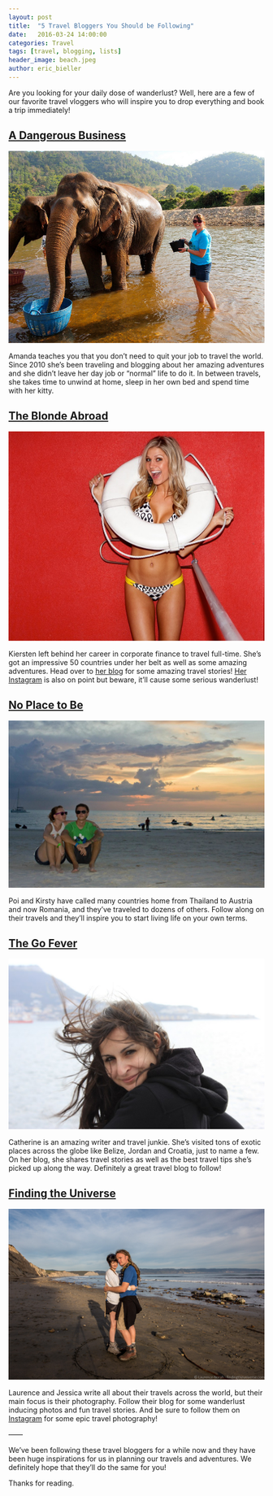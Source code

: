 ```yaml
---
layout: post
title:  "5 Travel Bloggers You Should be Following"
date:   2016-03-24 14:00:00
categories: Travel
tags: [travel, blogging, lists]
header_image: beach.jpeg
author: eric_bieller
---
```


Are you looking for your daily dose of wanderlust? Well, here are a few of our favorite travel vloggers who will inspire you to drop everything and book a trip immediately!

<h2><a href="http://www.dangerous-business.com" target="_blank">A Dangerous Business</a></h2>

![a dangerous business travel vlog](/images/uploads/dangerous-business.jpg)

Amanda teaches you that you don’t need to quit your job to travel the world. Since 2010 she’s been traveling and blogging about her amazing adventures and she didn’t leave her day job or “normal” life to do it. In between travels, she takes time to unwind at home, sleep in her own bed and spend time with her kitty.

<h2><a href="http://theblondeabroad.com" target="_blank">The Blonde Abroad</a></h2>

![The Blonde Abroad Travel Blog](/images/uploads/The-Blonde-Abroad.jpg)

Kiersten left behind her career in corporate finance to travel full-time. She’s got an impressive 50 countries under her belt as well as some amazing adventures. Head over to [her blog](http://theblondeabroad.com) for some amazing travel stories! [Her Instagram](http://www.instagram.com/theblondeabroad) is also on point but beware, it’ll cause some serious wanderlust!

<h2><a href="http://www.noplacetobe.com" target="_blank">No Place to Be</a></h2>

![no place to be travel blog](/images/uploads/no-place-to-be.jpg)

Poi and Kirsty have called many countries home from Thailand to Austria and now Romania, and they’ve traveled to dozens of others. Follow along on their travels and they’ll inspire you to start living life on your own terms.

<h2><a href="http://thegofever.com" target="_blank">The Go Fever</a></h2>

![The Go Fever Travel Blog](/images/uploads/the-go-fever.jpg)

Catherine is an amazing writer and travel junkie. She’s visited tons of exotic places across the globe like Belize, Jordan and Croatia, just to name a few. On her blog, she shares travel stories as well as the best travel tips she’s picked up along the way. Definitely a great travel blog to follow!

<h2><a href="http://www.findingtheuniverse.com" target="_blank">Finding the Universe</a></h2>

![finding the universe travel blog](/images/uploads/finding-the-universe.jpg)

Laurence and Jessica write all about their travels across the world, but their main focus is their photography. Follow their blog for some wanderlust inducing photos and fun travel stories. And be sure to follow them on [Instagram](https://www.instagram.com/lozula/) for some epic travel photography!

——

We’ve been following these travel bloggers for a while now and they have been huge inspirations for us in planning our travels and adventures. We definitely hope that they’ll do the same for you!

Thanks for reading.